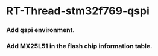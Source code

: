 # RT-Thread-stm32f769-qspi

### Add qspi environment.
### Add MX25L51 in the flash chip information table.